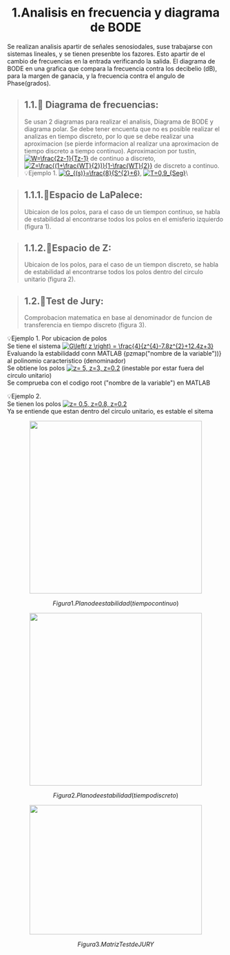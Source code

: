 # <center> 1.Analisis en frecuencia y diagrama de BODE </center>

Se realizan analisis apartir de señales senosiodales, suse trabajarse con sistemas lineales, y se tienen presenbte los fazores. Esto apartir de el cambio de frecuencias en la entrada verificando la salida.
El diagrama de BODE en una grafica que compara la frecuencia contra los decibelio (dB), para la margen de ganacia, y la frecuencia contra el angulo de Phase(grados).

> ## 1.1.🔑 Diagrama de frecuencias:
> Se usan 2 diagramas para realizar el analisis, Diagrama de BODE y diagrama polar.
> Se debe tener encuenta que no es posible realizar el analizas en tiempo discreto, por lo que se debe realizar una aproximacion (se pierde informacion al realizar una aproximacion de tiempo discreto a tiempo continuo).
> Aproximacion por tustin, <a href="http://www.alciro.org/tools/matematicas/editor-ecuaciones.jsp?eq=W=\frac{2z-1}{Tz-1}"><img src="http://www.alciro.org/cgi/tex.cgi?W=\frac{2z-1}{Tz-1}" title="W=\frac{2z-1}{Tz-1}" border="0" /></a> de continuo a discreto, <a href="http://www.alciro.org/tools/matematicas/editor-ecuaciones.jsp?eq=Z=\frac{(1+\frac{WT}{2})}{1-\frac{WT}{2}}"><img src="http://www.alciro.org/cgi/tex.cgi?Z=\frac{(1+\frac{WT}{2})}{1-\frac{WT}{2}}" title="Z=\frac{(1+\frac{WT}{2})}{1-\frac{WT}{2}}" border="0" /></a> de discreto a continuo.\
💡Ejemplo 1. <a href="http://www.alciro.org/tools/matematicas/editor-ecuaciones.jsp?eq=G_{(s)}=\frac{8}{S^{2}+6}"><img src="http://www.alciro.org/cgi/tex.cgi?G_{(s)}=\frac{8}{S^{2}+6}" title="G_{(s)}=\frac{8}{S^{2}+6}" border="0" /></a>, <a href="http://www.alciro.org/tools/matematicas/editor-ecuaciones.jsp?eq=T=0,9_{Seg}"><img src="http://www.alciro.org/cgi/tex.cgi?T=0,9_{Seg}" title="T=0,9_{Seg}" border="0" /></a>\


>## 1.1.1.🔑Espacio de LaPalece:
>Ubicaion de los polos, para el caso de un tiempon continuo, se habla de estabilidad al encontrarse todos los polos en el emisferio izquierdo (figura 1).

>## 1.1.2.🔑Espacio de Z:
>Ubicaion de los polos, para el caso de un tiempon discreto, se habla de estabilidad al encontrarse todos los polos dentro del circulo unitario (figura 2).

>## 1.2.🔑Test de Jury:
>Comprobacion matematica en base al denominador de funcion de transferencia en tiempo discreto (figura 3).

💡Ejemplo 1. Por ubicacion de polos\
Se tiene el sistema <a href="http://www.alciro.org/tools/matematicas/editor-ecuaciones.jsp?eq=G\left( z \right) =  \frac{4}{z^{4}-7.8z^{2}+12.4z+3}"><img src="http://www.alciro.org/cgi/tex.cgi?G\left( z \right) =  \frac{4}{z^{4}-7.8z^{2}+12.4z+3}" title="G\left( z \right) =  \frac{4}{z^{4}-7.8z^{2}+12.4z+3}" border="0" /></a>\
Evaluando la estabilidadd conn MATLAB {pzmap("nombre de la variable"))} al polinomio caracteristico (denominador)\
Se obtiene los polos <a href="http://www.alciro.org/tools/matematicas/editor-ecuaciones.jsp?eq=z= 5, z=3, z=0.2"><img src="http://www.alciro.org/cgi/tex.cgi?z= 5, z=3, z=0.2" title="z= 5, z=3, z=0.2" border="0" /></a> (inestable por estar fuera del circulo unitario)\
Se comprueba con el codigo root ("nombre de la variable") en MATLAB

💡Ejemplo 2.\
Se tienen los polos <a href="http://www.alciro.org/tools/matematicas/editor-ecuaciones.jsp?eq=z= 0.5, z=0.8, z=0.2"><img src="http://www.alciro.org/cgi/tex.cgi?z= 0.5, z=0.8, z=0.2" title="z= 0.5, z=0.8, z=0.2" border="0" /></a> \
Ya se entiende que estan dentro del circulo unitario, es estable el sitema

<p align="center">
<img src="https://github.com/user-attachments/assets/82230ecf-2b59-4650-96b3-fb1a859ed5e7" width="400" height="400">
 </p>

$$Figura 1. Plano de estabilidad(tiempo continuo)$$

<p align="center">
<img src="https://github.com/user-attachments/assets/8e2e79d0-eeac-4ff6-863d-02ffe018c3aa" width="400" height="400">
 </p>

$$Figura 2. Plano de estabilidad(tiempo discreto)$$

<p align="center">
<img src="https://github.com/user-attachments/assets/57eb6c8a-21b6-4be3-878e-8580416e5c2b" width="400" height="300">
 </p>

$$Figura 3. Matriz Test de JURY$$



